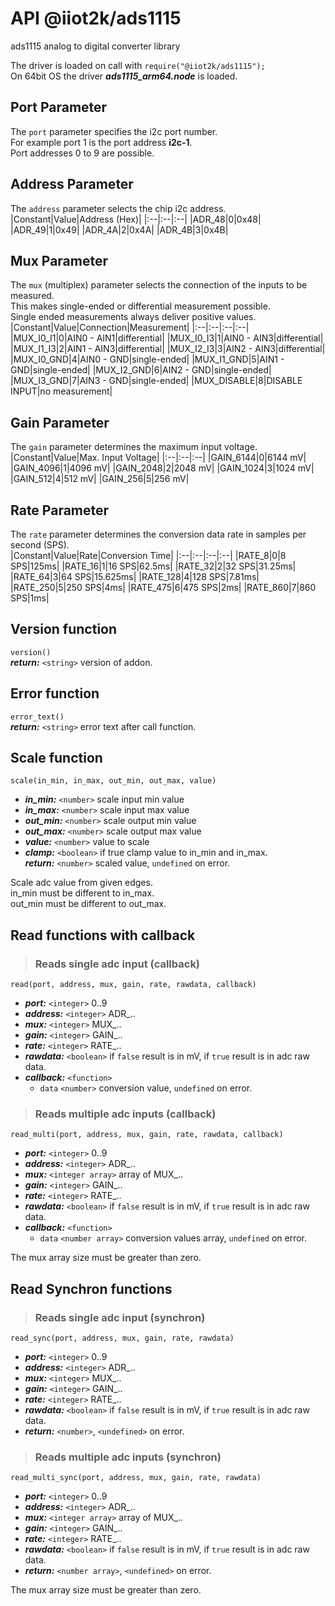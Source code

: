# API @iiot2k/ads1115
ads1115 analog to digital converter library

The driver is loaded on call with ```require("@iiot2k/ads1115");```<br>
On 64bit OS the driver ***ads1115_arm64.node*** is loaded.<br>

## Port Parameter
The ```port``` parameter specifies the i2c port number.<br>
For example port 1 is the port address **i2c-1**.<br>
Port addresses 0 to 9 are possible.<br>

## Address Parameter
The ```address``` parameter selects the chip i2c address.<br> 
|Constant|Value|Address (Hex)|
|:--|:--|:--|
|ADR_48|0|0x48|
|ADR_49|1|0x49|
|ADR_4A|2|0x4A|
|ADR_4B|3|0x4B|

## Mux Parameter
The ```mux``` (multiplex) parameter selects the connection of the inputs to be measured.<br>
This makes single-ended or differential measurement possible.<br>
Single ended measurements always deliver positive values.<br>
|Constant|Value|Connection|Measurement|
|:--|:--|:--|:--|
|MUX_I0_I1|0|AIN0 - AIN1|differential|
|MUX_I0_I3|1|AIN0 - AIN3|differential|
|MUX_I1_I3|2|AIN1 - AIN3|differential|
|MUX_I2_I3|3|AIN2 - AIN3|differential|
|MUX_I0_GND|4|AIN0 - GND|single-ended|
|MUX_I1_GND|5|AIN1 - GND|single-ended|
|MUX_I2_GND|6|AIN2 - GND|single-ended|
|MUX_I3_GND|7|AIN3 - GND|single-ended|
|MUX_DISABLE|8|DISABLE INPUT|no measurement|

## Gain Parameter
The ```gain``` parameter determines the maximum input voltage.<br>
|Constant|Value|Max. Input Voltage|
|:--|:--|:--|
|GAIN_6144|0|6144 mV|
|GAIN_4096|1|4096 mV|
|GAIN_2048|2|2048 mV|
|GAIN_1024|3|1024 mV|
|GAIN_512|4|512 mV|
|GAIN_256|5|256 mV|

## Rate Parameter
The ```rate``` parameter determines the conversion data rate in samples per second (SPS).<br>
|Constant|Value|Rate|Conversion Time|
|:--|:--|:--|:--|
|RATE_8|0|8 SPS|125ms|
|RATE_16|1|16 SPS|62.5ms|
|RATE_32|2|32 SPS|31.25ms|
|RATE_64|3|64 SPS|15.625ms|
|RATE_128|4|128 SPS|7.81ms|
|RATE_250|5|250 SPS|4ms|
|RATE_475|6|475 SPS|2ms|
|RATE_860|7|860 SPS|1ms|

## Version function
```version()```<br>
***return:*** ```<string>``` version of addon.<br>

## Error function
```error_text()```<br>
***return:*** ```<string>``` error text after call function.<br>

## Scale function
```scale(in_min, in_max, out_min, out_max, value)```<br>
- ***in_min:*** ```<number>``` scale input min value<br>
- ***in_max:*** ```<number>``` scale input max value<br>
- ***out_min:*** ```<number>``` scale output min value<br>
- ***out_max:*** ```<number>``` scale output max value<br>
- ***value:*** ```<number>``` value to scale<br>
- ***clamp:*** ```<boolean>``` if true clamp value to in_min and in_max.<br>
***return:*** ```<number>``` scaled value, ```undefined``` on error.<br>

Scale adc value from given edges.<br>
in_min must be different to in_max.<br>
out_min must be different to out_max.<br>

## Read functions with callback

> ### Reads single adc input (callback)<br>
```read(port, address, mux, gain, rate, rawdata, callback)```<br>
- ***port:*** ```<integer>``` 0..9<br>
- ***address:*** ```<integer>``` ADR_..<br>
- ***mux:*** ```<integer>``` MUX_..<br>
- ***gain:*** ```<integer>``` GAIN_..<br>
- ***rate:*** ```<integer>``` RATE_..<br>
- ***rawdata:*** ```<boolean>``` if ```false``` result is in mV, if ```true``` result is in adc raw data.<br>
- ***callback:*** ```<function>```<br>
    - ```data``` ```<number>``` conversion value, ```undefined``` on error.<br>

> ### Reads multiple adc inputs (callback)<br>
```read_multi(port, address, mux, gain, rate, rawdata, callback)```<br>
- ***port:*** ```<integer>``` 0..9<br>
- ***address:*** ```<integer>``` ADR_..<br>
- ***mux:*** ```<integer array>``` array of MUX_..<br>
- ***gain:*** ```<integer>``` GAIN_..<br>
- ***rate:*** ```<integer>``` RATE_..<br>
- ***rawdata:*** ```<boolean>``` if ```false``` result is in mV, if ```true``` result is in adc raw data.<br>
- ***callback:*** ```<function>```<br>
    - ```data``` ```<number array>``` conversion values array, ```undefined``` on error.<br>

The mux array size must be greater than zero.

## Read Synchron functions

> ### Reads single adc input (synchron)<br>
```read_sync(port, address, mux, gain, rate, rawdata)```<br>
- ***port:*** ```<integer>``` 0..9<br>
- ***address:*** ```<integer>``` ADR_..<br>
- ***mux:*** ```<integer>``` MUX_..<br>
- ***gain:*** ```<integer>``` GAIN_..<br>
- ***rate:*** ```<integer>``` RATE_..<br>
- ***rawdata:*** ```<boolean>``` if ```false``` result is in mV, if ```true``` result is in adc raw data.<br>
- ***return:*** ```<number>```, ```<undefined>``` on error.<br>

> ### Reads multiple adc inputs (synchron)<br>
```read_multi_sync(port, address, mux, gain, rate, rawdata)```<br>
- ***port:*** ```<integer>``` 0..9<br>
- ***address:*** ```<integer>``` ADR_..<br>
- ***mux:*** ```<integer array>``` array of MUX_..<br>
- ***gain:*** ```<integer>``` GAIN_..<br>
- ***rate:*** ```<integer>``` RATE_..<br>
- ***rawdata:*** ```<boolean>``` if ```false``` result is in mV, if ```true``` result is in adc raw data.<br>
- ***return:*** ```<number array>```, ```<undefined>``` on error.<br>

The mux array size must be greater than zero.
